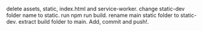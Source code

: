 delete assets, static, index.html and service-worker.
change static-dev folder name to static.
run npm run build.
rename main static folder to static-dev.
extract build folder to main.
Add, commit and push!.